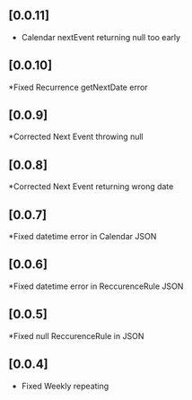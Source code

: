 ## [0.0.11]

* Calendar nextEvent returning null too early

## [0.0.10]

*Fixed Recurrence getNextDate error

## [0.0.9]

*Corrected Next Event throwing null

## [0.0.8]

*Corrected Next Event returning wrong date

## [0.0.7]

*Fixed datetime error in Calendar JSON

## [0.0.6]

*Fixed datetime error in ReccurenceRule JSON

## [0.0.5]

*Fixed null ReccurenceRule in JSON


## [0.0.4]

* Fixed Weekly repeating

